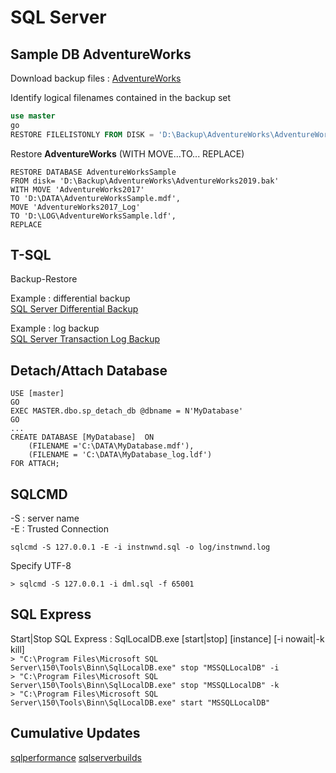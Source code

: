 # SQL Server

## Sample DB **AdventureWorks**

Download backup files :
[AdventureWorks](https://github.com/Microsoft/sql-server-samples/releases/download/adventureworks/AdventureWorks2019.bak)  

Identify logical filenames contained in the backup set
```sql
use master
go
RESTORE FILELISTONLY FROM DISK = 'D:\Backup\AdventureWorks\AdventureWorks2019.bak' WITH FILE = 1  
```
Restore **AdventureWorks** (WITH MOVE...TO... REPLACE)  
```mssql
RESTORE DATABASE AdventureWorksSample
FROM disk= 'D:\Backup\AdventureWorks\AdventureWorks2019.bak'
WITH MOVE 'AdventureWorks2017' 
TO 'D:\DATA\AdventureWorksSample.mdf',
MOVE 'AdventureWorks2017_Log' 
TO 'D:\LOG\AdventureWorksSample.ldf',
REPLACE
```

## T-SQL

Backup-Restore  

Example : differential backup  
[SQL Server Differential Backup](https://www.sqlservertutorial.net/sql-server-administration/sql-server-differential-backup/)  

Example : log backup  
[SQL Server Transaction Log Backup](https://www.sqlservertutorial.net/sql-server-administration/sql-server-transaction-log-backup/)  

## Detach/Attach Database  
```mssql
USE [master]
GO
EXEC MASTER.dbo.sp_detach_db @dbname = N'MyDatabase'
GO
...
CREATE DATABASE [MyDatabase]  ON 
	(FILENAME ='C:\DATA\MyDatabase.mdf'), 
	(FILENAME = 'C:\DATA\MyDatabase_log.ldf') 
FOR ATTACH; 
```

## SQLCMD  
 -S : server name  
 -E : Trusted Connection  
```mssql
sqlcmd -S 127.0.0.1 -E -i instnwnd.sql -o log/instnwnd.log  
```

Specify UTF-8  
```mssql
> sqlcmd -S 127.0.0.1 -i dml.sql -f 65001
```
## SQL Express

Start|Stop SQL Express :  SqlLocalDB.exe [start|stop] [instance] [-i nowait|-k kill]  
`> "C:\Program Files\Microsoft SQL Server\150\Tools\Binn\SqlLocalDB.exe" stop "MSSQLLocalDB" -i `  
`> "C:\Program Files\Microsoft SQL Server\150\Tools\Binn\SqlLocalDB.exe" stop "MSSQLLocalDB" -k `  
`> "C:\Program Files\Microsoft SQL Server\150\Tools\Binn\SqlLocalDB.exe" start "MSSQLLocalDB" `  

## Cumulative Updates 
[sqlperformance](https://sqlperformance.com/latest-builds)
[sqlserverbuilds](https://sqlserverbuilds.blogspot.com/)


